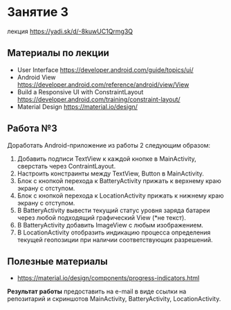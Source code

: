 # Занятие 3
лекция https://yadi.sk/d/-8kuwUC1Qrmg3Q

## Материалы по лекции
- User Interface https://developer.android.com/guide/topics/ui/
- Android View https://developer.android.com/reference/android/view/View
- Build a Responsive UI with ConstraintLayout https://developer.android.com/training/constraint-layout/
- Material Design https://material.io/design/

## Работа №3
Доработать Android-приложение из работы 2 следующим образом:
1. Добавить подписи TextView к каждой кнопке в MainActivity, сверстать через ContraintLayout. 
2. Настроить констраинты между TextView, Button в MainActivity. 
3. Блок с кнопкой перехода к BatteryActivity прижать к верхнему краю экрану с отступом.
4. Блок с кнопкой перехода к LocationActivity прижать к нижнему краю экрану с отступом.
5. В BatteryActivity вывести текущий статус уровня заряда батареи через любой подходящий графический View (*не текст).
6. В BatteryActivity добавить ImageView с любым изображением.
7. В LocationActivity отобразить индикацию процесса определения текущей геопозиции при наличии соответствующих разрешений.

## Полезные материалы
- https://material.io/design/components/progress-indicators.html

**Результат работы** предоставить на e-mail в виде ссылки на репозитарий и скриншотов MainActivity, BatteryActivity, LocationActivity.

